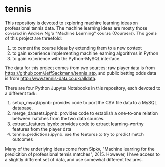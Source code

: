 # tennis

This repository is devoted to exploring machine learning ideas on professional tennis data.  The machine learning ideas are mostly those covered in Andrew Ng's "Machine Learning" course (Coursera).  The goals of this project are threefold:

1.  to cement the course ideas by extending them to a new context
2.  to gain experience implementing machine learning algorithms in Python
3.  to gain experience with the Python-MySQL interface.  

The data for this project comes from two sources:  raw player data is from https://github.com/JeffSackmann/tennis_atp, and public betting odds data is from http://www.tennis-data.co.uk/alldata.  

There are four Python Jupyter Notebooks in this repository, each devoted to a different task:

1.  setup_mysql.ipynb:  provides code to port the CSV file data to a MySQL database.
2.  merge_datasets.ipynb:  provides code to establish a one-to-one relation between matches from the two data sources.  
3.  extract_features.ipynb:  provides code to extract learning-worthy features from the player data
4.  tennis_predictions.ipynb:  use the features to try to predict match outcomes.

Many of the underlying ideas come from Sipko, "Machine learning for the predicition of professional tennis matches", 2015.  However, I have access to a slightly different set of data, and use somewhat different features.    
